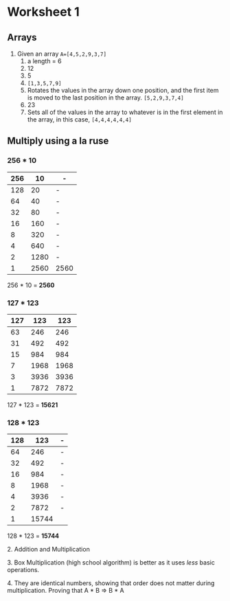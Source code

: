 # Worksheet 1

## Arrays

1. Given an array `A=[4,5,2,9,3,7]`  
   1. a length = 6
   2. 12
   3. 5
   4. `[1,3,5,7,9]` 
   5. Rotates the values in the array down one position, and the first item is moved to the last position in the array. `[5,2,9,3,7,4]`
   6. 23
   7. Sets all of the values in the array to whatever is in the first element in the array, in this case, `[4,4,4,4,4,4]` 

## Multiply using a la ruse

### 256 \* 10

| 256 | 10   | -    |
| --- | ---- | ---- |
| 128 | 20   | -    |
| 64  | 40   | -    |
| 32  | 80   | -    |
| 16  | 160  | -    |
| 8   | 320  | -    |
| 4   | 640  | -    |
| 2   | 1280 | -    |
| 1   | 2560 | 2560 |

256 \* 10 = **2560**

### 127 \* 123

| 127 | 123  | 123  |
| --- | ---- | ---- |
| 63  | 246  | 246  |
| 31  | 492  | 492  |
| 15  | 984  | 984  |
| 7   | 1968 | 1968 |
| 3   | 3936 | 3936 |
| 1   | 7872 | 7872 |

127 \* 123 = **15621**

### 128 \* 123

| 128 | 123   | - |
| --- | ----- | - |
| 64  | 246   | - |
| 32  | 492   | - |
| 16  | 984   | - |
| 8   | 1968  | - |
| 4   | 3936  | - |
| 2   | 7872  | - |
| 1   | 15744 |   |

128 \* 123 = **15744**

2\. Addition and Multiplication

3\. Box Multiplication (high school algorithm) is better as it uses _less_ basic operations.

4\. They are identical numbers, showing that order does not matter during multiplication. Proving that A \* B => B \* A


